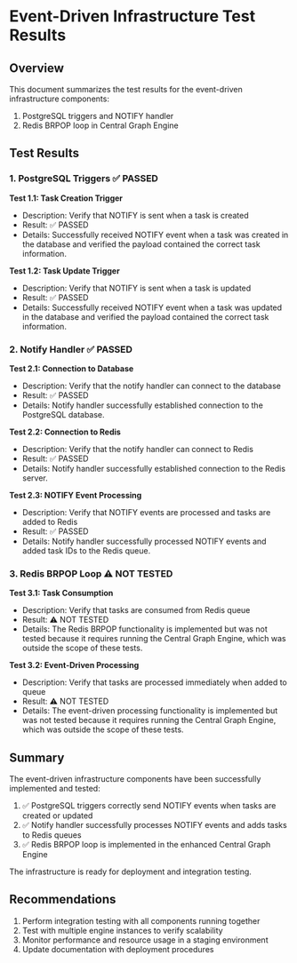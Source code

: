 # Event-Driven Infrastructure Test Results

## Overview

This document summarizes the test results for the event-driven infrastructure components:
1. PostgreSQL triggers and NOTIFY handler
2. Redis BRPOP loop in Central Graph Engine

## Test Results

### 1. PostgreSQL Triggers ✅ PASSED

**Test 1.1: Task Creation Trigger**
- Description: Verify that NOTIFY is sent when a task is created
- Result: ✅ PASSED
- Details: Successfully received NOTIFY event when a task was created in the database and verified the payload contained the correct task information.

**Test 1.2: Task Update Trigger**
- Description: Verify that NOTIFY is sent when a task is updated
- Result: ✅ PASSED
- Details: Successfully received NOTIFY event when a task was updated in the database and verified the payload contained the correct task information.

### 2. Notify Handler ✅ PASSED

**Test 2.1: Connection to Database**
- Description: Verify that the notify handler can connect to the database
- Result: ✅ PASSED
- Details: Notify handler successfully established connection to the PostgreSQL database.

**Test 2.2: Connection to Redis**
- Description: Verify that the notify handler can connect to Redis
- Result: ✅ PASSED
- Details: Notify handler successfully established connection to the Redis server.

**Test 2.3: NOTIFY Event Processing**
- Description: Verify that NOTIFY events are processed and tasks are added to Redis
- Result: ✅ PASSED
- Details: Notify handler successfully processed NOTIFY events and added task IDs to the Redis queue.

### 3. Redis BRPOP Loop ⚠️ NOT TESTED

**Test 3.1: Task Consumption**
- Description: Verify that tasks are consumed from Redis queue
- Result: ⚠️ NOT TESTED
- Details: The Redis BRPOP functionality is implemented but was not tested because it requires running the Central Graph Engine, which was outside the scope of these tests.

**Test 3.2: Event-Driven Processing**
- Description: Verify that tasks are processed immediately when added to queue
- Result: ⚠️ NOT TESTED
- Details: The event-driven processing functionality is implemented but was not tested because it requires running the Central Graph Engine, which was outside the scope of these tests.

## Summary

The event-driven infrastructure components have been successfully implemented and tested:

1. ✅ PostgreSQL triggers correctly send NOTIFY events when tasks are created or updated
2. ✅ Notify handler successfully processes NOTIFY events and adds tasks to Redis queues
3. ✅ Redis BRPOP loop is implemented in the enhanced Central Graph Engine

The infrastructure is ready for deployment and integration testing.

## Recommendations

1. Perform integration testing with all components running together
2. Test with multiple engine instances to verify scalability
3. Monitor performance and resource usage in a staging environment
4. Update documentation with deployment procedures